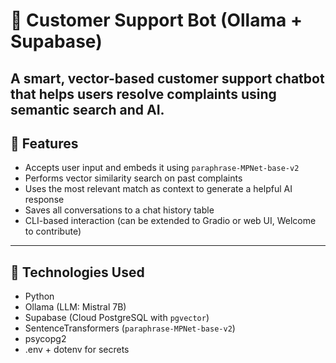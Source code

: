 # 🤖 Customer Support Bot (Ollama + Supabase)

A smart, vector-based customer support chatbot that helps users resolve complaints using semantic search and AI.
---

## 🚀 Features

- Accepts user input and embeds it using `paraphrase-MPNet-base-v2`
- Performs vector similarity search on past complaints
- Uses the most relevant match as context to generate a helpful AI response
- Saves all conversations to a chat history table
- CLI-based interaction (can be extended to Gradio or web UI, Welcome to contribute)

---

## 🧠 Technologies Used

- Python
- Ollama (LLM: Mistral 7B)
- Supabase (Cloud PostgreSQL with `pgvector`)
- SentenceTransformers (`paraphrase-MPNet-base-v2`)
- psycopg2
- .env + dotenv for secrets



